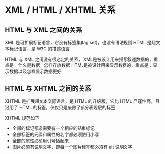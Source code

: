 # XML / HTML / XHTML 关系

## HTML 与 XML 之间的关系

XML 是可扩展标记语言，它没有标签集(tag set)，也没有语法规则
HTML 是超文本标记语言，是 W3C 的描述语言

HTML 与 XML 之间没有很必定的关系，
XML是被设计用来描写叙述数据的，重点是：什么是数据，怎样存放数据
HTML是被设计用来显示数据的，重点是：显示数据以及怎样显示数据更好

## HTML 与 XHTML 之间的关系

XHTML 是扩展超文本交际语言，是 HTML 的升级版，它比 HTML 严谨性高，且沿用了 HTML 的标签，仅仅只是废除了部分表现层的标签

XHTML 规范如下：

- 全部的标记都必需要有一个相应的结束标记
- 全部标签的元素和属性的名字都必须使用小写
- 全部的属性必须用引号括起来
- 图片必须有说明文字，即每一个图片标签都必须有 alt 说明文字
